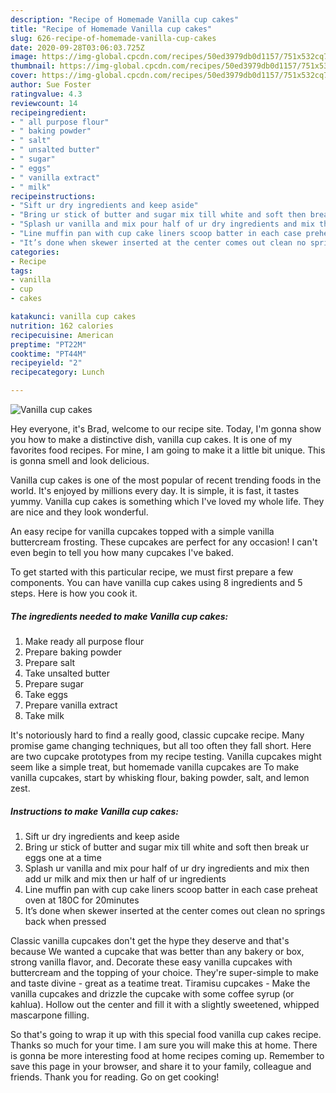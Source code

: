 ```yaml
---
description: "Recipe of Homemade Vanilla cup cakes"
title: "Recipe of Homemade Vanilla cup cakes"
slug: 626-recipe-of-homemade-vanilla-cup-cakes
date: 2020-09-28T03:06:03.725Z
image: https://img-global.cpcdn.com/recipes/50ed3979db0d1157/751x532cq70/vanilla-cup-cakes-recipe-main-photo.jpg
thumbnail: https://img-global.cpcdn.com/recipes/50ed3979db0d1157/751x532cq70/vanilla-cup-cakes-recipe-main-photo.jpg
cover: https://img-global.cpcdn.com/recipes/50ed3979db0d1157/751x532cq70/vanilla-cup-cakes-recipe-main-photo.jpg
author: Sue Foster
ratingvalue: 4.3
reviewcount: 14
recipeingredient:
- " all purpose flour"
- " baking powder"
- " salt"
- " unsalted butter"
- " sugar"
- " eggs"
- " vanilla extract"
- " milk"
recipeinstructions:
- "Sift ur dry ingredients and keep aside"
- "Bring ur stick of butter and sugar mix till white and soft then break ur eggs one at a time"
- "Splash ur vanilla and mix pour half of ur dry ingredients and mix then add ur milk and mix then ur half of ur ingredients"
- "Line muffin pan with cup cake liners scoop batter in each case preheat oven at 180C for 20minutes"
- "It’s done when skewer inserted at the center comes out clean no springs back when pressed"
categories:
- Recipe
tags:
- vanilla
- cup
- cakes

katakunci: vanilla cup cakes 
nutrition: 162 calories
recipecuisine: American
preptime: "PT22M"
cooktime: "PT44M"
recipeyield: "2"
recipecategory: Lunch

---
```



![Vanilla cup cakes](https://img-global.cpcdn.com/recipes/50ed3979db0d1157/751x532cq70/vanilla-cup-cakes-recipe-main-photo.jpg)

Hey everyone, it's Brad, welcome to our recipe site. Today, I'm gonna show you how to make a distinctive dish, vanilla cup cakes. It is one of my favorites food recipes. For mine, I am going to make it a little bit unique. This is gonna smell and look delicious.

Vanilla cup cakes is one of the most popular of recent trending foods in the world. It's enjoyed by millions every day. It is simple, it is fast, it tastes yummy. Vanilla cup cakes is something which I've loved my whole life. They are nice and they look wonderful.

An easy recipe for vanilla cupcakes topped with a simple vanilla buttercream frosting. These cupcakes are perfect for any occasion! I can&#39;t even begin to tell you how many cupcakes I&#39;ve baked.


To get started with this particular recipe, we must first prepare a few components. You can have vanilla cup cakes using 8 ingredients and 5 steps. Here is how you cook it.

<!--inarticleads1-->

##### The ingredients needed to make Vanilla cup cakes:

1. Make ready  all purpose flour
1. Prepare  baking powder
1. Prepare  salt
1. Take  unsalted butter
1. Prepare  sugar
1. Take  eggs
1. Prepare  vanilla extract
1. Take  milk


It&#39;s notoriously hard to find a really good, classic cupcake recipe. Many promise game changing techniques, but all too often they fall short. Here are two cupcake prototypes from my recipe testing. Vanilla cupcakes might seem like a simple treat, but homemade vanilla cupcakes are To make vanilla cupcakes, start by whisking flour, baking powder, salt, and lemon zest. 

<!--inarticleads2-->

##### Instructions to make Vanilla cup cakes:

1. Sift ur dry ingredients and keep aside
1. Bring ur stick of butter and sugar mix till white and soft then break ur eggs one at a time
1. Splash ur vanilla and mix pour half of ur dry ingredients and mix then add ur milk and mix then ur half of ur ingredients
1. Line muffin pan with cup cake liners scoop batter in each case preheat oven at 180C for 20minutes
1. It’s done when skewer inserted at the center comes out clean no springs back when pressed


Classic vanilla cupcakes don&#39;t get the hype they deserve and that&#39;s because We wanted a cupcake that was better than any bakery or box, strong vanilla flavor, and. Decorate these easy vanilla cupcakes with buttercream and the topping of your choice. They&#39;re super-simple to make and taste divine - great as a teatime treat. Tiramisu cupcakes - Make the vanilla cupcakes and drizzle the cupcake with some coffee syrup (or kahlua). Hollow out the center and fill it with a slightly sweetened, whipped mascarpone filling. 

So that's going to wrap it up with this special food vanilla cup cakes recipe. Thanks so much for your time. I am sure you will make this at home. There is gonna be more interesting food at home recipes coming up. Remember to save this page in your browser, and share it to your family, colleague and friends. Thank you for reading. Go on get cooking!
